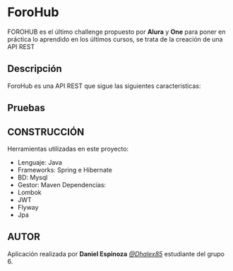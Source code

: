 # ForoHub
FOROHUB es el último challenge propuesto por **Alura** y **One** para poner en práctica lo aprendido en los últimos cursos, se trata de la creación de una API REST

## Descripción
ForoHub es una API REST que sigue las siguientes caracteristicas:

## Pruebas



## CONSTRUCCIÓN
  Herramientas utilizadas en este proyecto:
  * Lenguaje: Java
  * Frameworks: Spring e Hibernate
  * BD: Mysql
  * Gestor: Maven
  Dependencias:
  * Lombok
  * JWT
  * Flyway
  * Jpa
  


  ## AUTOR
  Aplicación realizada por **Daniel Espinoza** [*@Dhalex85*](https://github.com/Dhalex85) estudiante del grupo 6.
